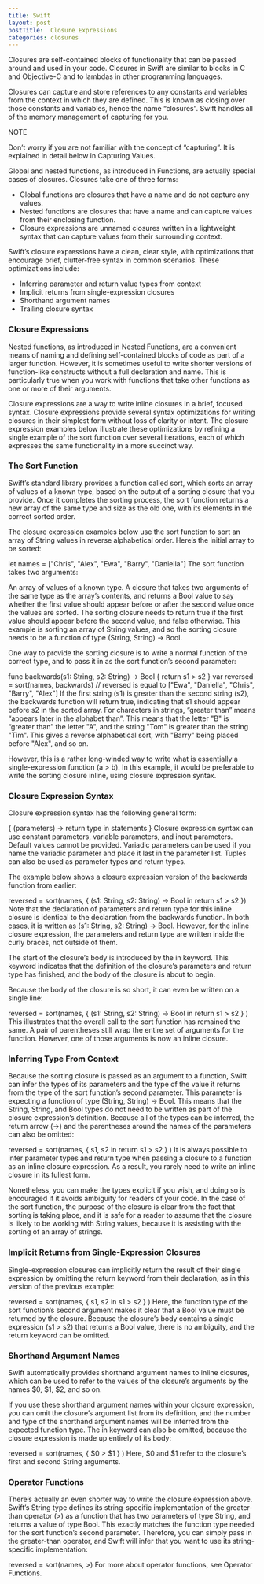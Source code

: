 ```yaml
---
title: Swift
layout: post
postTitle:  Closure Expressions
categories: closures
---
```


Closures are self-contained blocks of functionality that can be passed around and used in your code. Closures in Swift are similar to blocks in C and Objective-C and to lambdas in other programming languages.

Closures can capture and store references to any constants and variables from the context in which they are defined. This is known as closing over those constants and variables, hence the name “closures”. Swift handles all of the memory management of capturing for you.

NOTE

Don’t worry if you are not familiar with the concept of “capturing”. It is explained in detail below in Capturing Values.

Global and nested functions, as introduced in Functions, are actually special cases of closures. Closures take one of three forms:

+ Global functions are closures that have a name and do not capture any values.
+ Nested functions are closures that have a name and can capture values from their enclosing function.
+ Closure expressions are unnamed closures written in a lightweight syntax that can capture values from their surrounding context.

Swift’s closure expressions have a clean, clear style, with optimizations that encourage brief, clutter-free syntax in common scenarios. These optimizations include:

+ Inferring parameter and return value types from context
+ Implicit returns from single-expression closures
+ Shorthand argument names
+ Trailing closure syntax

### Closure Expressions

Nested functions, as introduced in Nested Functions, are a convenient means of naming and defining self-contained blocks of code as part of a larger function. However, it is sometimes useful to write shorter versions of function-like constructs without a full declaration and name. This is particularly true when you work with functions that take other functions as one or more of their arguments.

Closure expressions are a way to write inline closures in a brief, focused syntax. Closure expressions provide several syntax optimizations for writing closures in their simplest form without loss of clarity or intent. The closure expression examples below illustrate these optimizations by refining a single example of the sort function over several iterations, each of which expresses the same functionality in a more succinct way.

### The Sort Function

Swift’s standard library provides a function called sort, which sorts an array of values of a known type, based on the output of a sorting closure that you provide. Once it completes the sorting process, the sort function returns a new array of the same type and size as the old one, with its elements in the correct sorted order.

The closure expression examples below use the sort function to sort an array of String values in reverse alphabetical order. Here’s the initial array to be sorted:

let names = ["Chris", "Alex", "Ewa", "Barry", "Daniella"]
The sort function takes two arguments:

An array of values of a known type.
A closure that takes two arguments of the same type as the array’s contents, and returns a Bool value to say whether the first value should appear before or after the second value once the values are sorted. The sorting closure needs to return true if the first value should appear before the second value, and false otherwise.
This example is sorting an array of String values, and so the sorting closure needs to be a function of type (String, String) -> Bool.

One way to provide the sorting closure is to write a normal function of the correct type, and to pass it in as the sort function’s second parameter:

func backwards(s1: String, s2: String) -> Bool {
    return s1 > s2
}
var reversed = sort(names, backwards)
// reversed is equal to ["Ewa", "Daniella", "Chris", "Barry", "Alex"]
If the first string (s1) is greater than the second string (s2), the backwards function will return true, indicating that s1 should appear before s2 in the sorted array. For characters in strings, “greater than” means “appears later in the alphabet than”. This means that the letter "B" is “greater than” the letter "A", and the string "Tom" is greater than the string "Tim". This gives a reverse alphabetical sort, with "Barry" being placed before "Alex", and so on.

However, this is a rather long-winded way to write what is essentially a single-expression function (a > b). In this example, it would be preferable to write the sorting closure inline, using closure expression syntax.

### Closure Expression Syntax

Closure expression syntax has the following general form:

{ (parameters) -> return type in
    statements
}
Closure expression syntax can use constant parameters, variable parameters, and inout parameters. Default values cannot be provided. Variadic parameters can be used if you name the variadic parameter and place it last in the parameter list. Tuples can also be used as parameter types and return types.

The example below shows a closure expression version of the backwards function from earlier:

reversed = sort(names, { (s1: String, s2: String) -> Bool in
    return s1 > s2
    })
Note that the declaration of parameters and return type for this inline closure is identical to the declaration from the backwards function. In both cases, it is written as (s1: String, s2: String) -> Bool. However, for the inline closure expression, the parameters and return type are written inside the curly braces, not outside of them.

The start of the closure’s body is introduced by the in keyword. This keyword indicates that the definition of the closure’s parameters and return type has finished, and the body of the closure is about to begin.

Because the body of the closure is so short, it can even be written on a single line:

reversed = sort(names, { (s1: String, s2: String) -> Bool in return s1 > s2 } )
This illustrates that the overall call to the sort function has remained the same. A pair of parentheses still wrap the entire set of arguments for the function. However, one of those arguments is now an inline closure.

### Inferring Type From Context

Because the sorting closure is passed as an argument to a function, Swift can infer the types of its parameters and the type of the value it returns from the type of the sort function’s second parameter. This parameter is expecting a function of type (String, String) -> Bool. This means that the String, String, and Bool types do not need to be written as part of the closure expression’s definition. Because all of the types can be inferred, the return arrow (->) and the parentheses around the names of the parameters can also be omitted:

reversed = sort(names, { s1, s2 in return s1 > s2 } )
It is always possible to infer parameter types and return type when passing a closure to a function as an inline closure expression. As a result, you rarely need to write an inline closure in its fullest form.

Nonetheless, you can make the types explicit if you wish, and doing so is encouraged if it avoids ambiguity for readers of your code. In the case of the sort function, the purpose of the closure is clear from the fact that sorting is taking place, and it is safe for a reader to assume that the closure is likely to be working with String values, because it is assisting with the sorting of an array of strings.

### Implicit Returns from Single-Expression Closures

Single-expression closures can implicitly return the result of their single expression by omitting the return keyword from their declaration, as in this version of the previous example:

reversed = sort(names, { s1, s2 in s1 > s2 } )
Here, the function type of the sort function’s second argument makes it clear that a Bool value must be returned by the closure. Because the closure’s body contains a single expression (s1 > s2) that returns a Bool value, there is no ambiguity, and the return keyword can be omitted.

### Shorthand Argument Names

Swift automatically provides shorthand argument names to inline closures, which can be used to refer to the values of the closure’s arguments by the names $0, $1, $2, and so on.

If you use these shorthand argument names within your closure expression, you can omit the closure’s argument list from its definition, and the number and type of the shorthand argument names will be inferred from the expected function type. The in keyword can also be omitted, because the closure expression is made up entirely of its body:

reversed = sort(names, { $0 > $1 } )
Here, $0 and $1 refer to the closure’s first and second String arguments.

### Operator Functions

There’s actually an even shorter way to write the closure expression above. Swift’s String type defines its string-specific implementation of the greater-than operator (>) as a function that has two parameters of type String, and returns a value of type Bool. This exactly matches the function type needed for the sort function’s second parameter. Therefore, you can simply pass in the greater-than operator, and Swift will infer that you want to use its string-specific implementation:

reversed = sort(names, >)
For more about operator functions, see Operator Functions.
